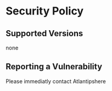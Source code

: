 # Security Policy

## Supported Versions

none

## Reporting a Vulnerability

Please immediatly contact Atlantipshere
